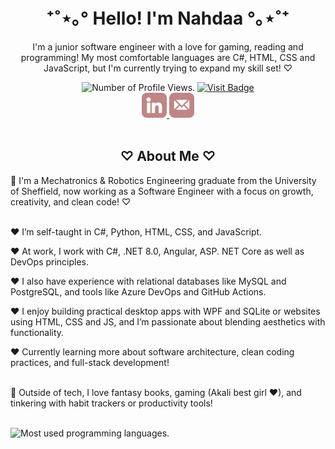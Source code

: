 <div align=center>
  <h1>⁺˚⋆｡° Hello! I'm Nahdaa °｡⋆˚⁺</h1>
  <p>I'm a junior software engineer with a love for gaming, reading and programming! My most comfortable languages are C#, HTML, CSS and JavaScript, but I'm currently trying to expand my skill set! ♡ </p>
  
  <!-- [![My Skills](https://skillicons.dev/icons?i=cs,dotnet,git,mysql,py,angular,ts,js,html,css,aws,azure)](https://skillicons.dev) -->
  <img src="https://komarev.com/ghpvc/?username=NahdaaJ&style=for-the-badge&color=c08585" alt="Number of Profile Views."/>
  <a href="https://nahdaajawed.com" target="_blank">
    <img src="https://img.shields.io/badge/Portfolio-Visit-C08585?style=for-the-badge" alt="Visit Badge"/>
  </a>
  <br />
  <a href="https://www.linkedin.com/in/nahdaa-jawed/">
    <img src="images/linkedin.png" alt="LinkedIn Badge" style="height:40px; border-radius:8px;"/>
  </a>
  <a href="mailto:nahdaajawed@gmail.com?subject=%F0%9F%90%B0%20Reaching%20Out%20From%20Your%20GitHub&body=Just%20hopping%20by%20to%20say%20hi%20and%20get%20in%20touch!">
    <img src="images/email.png" alt="Email Badge" style="height:40px;"/>
  </a>
</div>

<br/>

<h2 align="center">♡ About Me ♡</h2>
<p>
  🌸 I'm a Mechatronics & Robotics Engineering graduate from the University of Sheffield, 
  now working as a Software Engineer with a focus on growth, creativity, and clean code! ♡<br><br>

  ♥ I’m self-taught in C#, Python, HTML, CSS, and JavaScript.
  
  ♥ At work, I work with C#, .NET 8.0, Angular, ASP. NET Core as well as DevOps principles.
  
  ♥ I also have experience with relational databases like MySQL and PostgreSQL, and tools like Azure DevOps and GitHub Actions.
  
  ♥ I enjoy building practical desktop apps with WPF and SQLite or websites using HTML, CSS and JS, and I’m passionate about blending aesthetics with functionality.
  
  ♥ Currently learning more about software architecture, clean coding practices, and full-stack development!

  <br />
  🐇 Outside of tech, I love fantasy books, gaming (Akali best girl ♥), and tinkering with habit trackers or productivity tools!<br>
</p>
<br />

<img src="https://github-readme-stats.vercel.app/api/top-langs/?username=NahdaaJ&layout=compact&bg_color=E5BFBF&title_color=000000&text_colour=000000&card_width=900" alt="Most used programming languages."/>